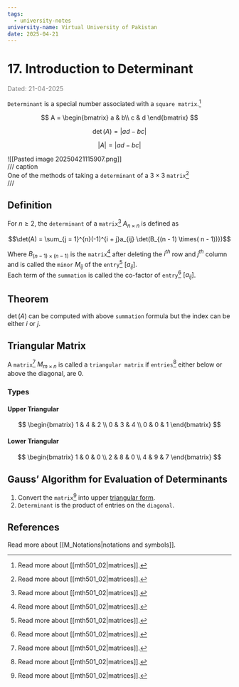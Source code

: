 ```yaml
---
tags:
  - university-notes
university-name: Virtual University of Pakistan
date: 2025-04-21
---
```


# 17. Introduction to Determinant

<span style="color: gray;">Dated: 21-04-2025</span>

`Determinant` is a special number associated with a `square matrix`.[^1]

$$
A =
\begin{bmatrix}
	a & b\\
	c & d
\end{bmatrix}
$$

$$\det(A) = |ad - bc|$$

$$|A| = |ad - bc|$$

![[Pasted image 20250421115907.png]]  
/// caption  
One of the methods of taking a `determinant` of a $3 \times 3$ `matrix`[^1]  
///

## Definition

For $n \ge 2$, the `determinant` of a `matrix`[^1] $A_{n \times n}$ is defined as

$$\det(A) = \sum_{j = 1}^{n}(-1)^{i + j}a_{ij} \det(B_{(n - 1) \times( n - 1))})$$

Where $B_{(n - 1) \times (n - 1)}$ is the `matrix`[^1] after deleting the $i^{th}$ row and $j^{th}$ column and is called the `minor` $M_{ij}$ of the `entry`[^1] $[a_{ij}]$.  
Each term of the `summation` is called the co-factor of `entry`[^1] $[a_{ij}]$.  

## Theorem

$\det(A)$ can be computed with above `summation` formula but the index can be either $i$ or $j$.

## Triangular Matrix

A `matrix`[^1] $M_{m \times n}$ is called a `triangular matrix` if `entries`[^1] either below or above the diagonal, are $0$.

### Types

#### Upper Triangular

$$
\begin{bmatrix}
1 & 4 & 2 \\
0 & 3 & 4 \\
0 & 0 & 1
\end{bmatrix}
$$

#### Lower Triangular

$$
\begin{bmatrix}
1 & 0 & 0 \\
2 & 8 & 0 \\
4 & 9 & 7
\end{bmatrix}
$$

## Gauss’ Algorithm for Evaluation of Determinants

1. Convert the `matrix`[^1] into upper [triangular form](#triangular-matrix).
2. `Determinant` is the product of entries on the `diagonal`.

## References

Read more about [[M_Notations|notations and symbols]].

[^1]: Read more about [[mth501_02|matrices]].